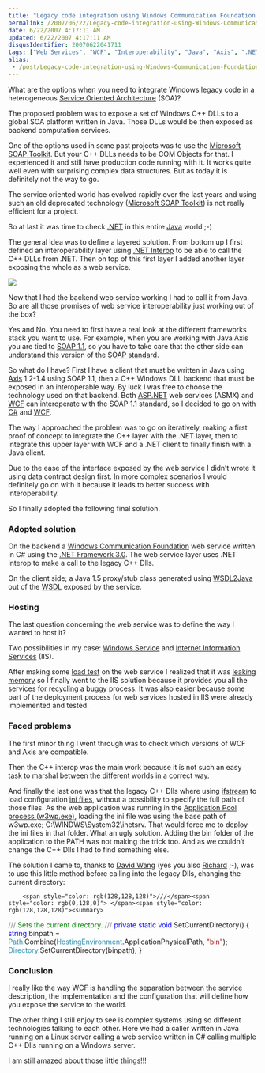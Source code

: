 ```yaml
---
title: "Legacy code integration using Windows Communication Foundation (WCF) and Java Axis in a Service Oriented Architecture"
permalink: /2007/06/22/Legacy-code-integration-using-Windows-Communication-Foundation-(WCF)-and-Java-Axis-in-a-Service-Oriented-Architecture/
date: 6/22/2007 4:17:11 AM
updated: 6/22/2007 4:17:11 AM
disqusIdentifier: 20070622041711
tags: ["Web Services", "WCF", "Interoperability", "Java", "Axis", ".NET Framework 3.0", "SOA", "SOAP"]
alias:
 - /post/Legacy-code-integration-using-Windows-Communication-Foundation-(WCF)-and-Java-Axis-in-a-Service-Oriented-Architecture.aspx/index.html
---
```

What are the options when you need to integrate Windows legacy code in a heterogeneous [Service Oriented Architecture](http://en.wikipedia.org/wiki/Service-oriented_architecture) (SOA)?  

The proposed problem was to expose a set of Windows C++ DLLs to a global SOA platform written in Java. Those DLLs would be then exposed as backend computation services.  
<!-- more -->

One of the options used in some past projects was to use the [Microsoft SOAP Toolkit](http://msdn2.microsoft.com/en-us/webservices/aa740662.aspx). But your C++ DLLs needs to be COM Objects for that. I experienced it and still have production code running with it. It works quite well even with surprising complex data structures. But as today it is definitely not the way to go.  

The service oriented world has evolved rapidly over the last years and using such an old deprecated technology ([Microsoft SOAP Toolkit](http://msdn2.microsoft.com/en-us/webservices/aa740662.aspx)) is not really efficient for a project. 

So at last it was time to check [.NET](http://msdn2.microsoft.com/en-us/netframework/default.aspx) in this entire [Java](http://java.sun.com/) world ;-)  

The general idea was to define a layered solution. From bottom up I first defined an interoperability layer using [.NET Interop](http://msdn2.microsoft.com/en-us/library/sd10k43k(VS.80).aspx) to be able to call the C++ DLLs from .NET. Then on top of this first layer I added another layer exposing the whole as a web service.  

![](http://www.techheadbrothers.com/images/blog/legacylayer.jpg)  

Now that I had the backend web service working I had to call it from Java. So are all those promises of web service interoperability just working out of the box?  

Yes and No. You need to first have a real look at the different frameworks stack you want to use. For example, when you are working with Java Axis you are tied to [SOAP 1.1](http://www.w3.org/TR/2000/NOTE-SOAP-20000508/), so you have to take care that the other side can understand this version of the [SOAP standard](http://www.w3.org/TR/soap/).  

So what do I have? First I have a client that must be written in Java using [Axis](http://ws.apache.org/axis/java/index.html) 1.2-1.4 using SOAP 1.1, then a C++ Windows DLL backend that must be exposed in an interoperable way. By luck I was free to choose the technology used on that backend. Both [ASP.NET](http://msdn2.microsoft.com/en-us/asp.net/default.aspx) web services (ASMX) and [WCF](http://msdn2.microsoft.com/en-us/library/ms735119.aspx) can interoperate with the SOAP 1.1 standard, so I decided to go on with [C#](http://msdn2.microsoft.com/en-us/vcsharp/aa336809.aspx) and [WCF](http://msdn2.microsoft.com/en-us/library/ms735119.aspx).  

The way I approached the problem was to go on iteratively, making a first proof of concept to integrate the C++ layer with the .NET layer, then to integrate this upper layer with WCF and a .NET client to finally finish with a Java client.  

Due to the ease of the interface exposed by the web service I didn’t wrote it using data contract design first. In more complex scenarios I would definitely go on with it because it leads to better success with interoperability.  

So I finally adopted the following final solution.  

### Adopted solution

On the backend a [Windows Communication Foundation](http://msdn2.microsoft.com/en-us/library/ms735119.aspx) web service written in C# using the [.NET Framework 3.0](http://www.netfx3.com/). The web service layer uses .NET interop to make a call to the legacy C++ Dlls.  

On the client side; a Java 1.5 proxy/stub class generated using [WSDL2Java](http://ws.apache.org/axis/java/user-guide.html#WSDL2JavaBuildingStubsSkeletonsAndDataTypesFromWSDL) out of the [WSDL](http://www.w3.org/TR/wsdl) exposed by the service.  

### Hosting

The last question concerning the web service was to define the way I wanted to host it?  

Two possibilities in my case: [Windows Service](http://en.wikipedia.org/wiki/Windows_service) and [Internet Information Services](http://www.microsoft.com/windowsserver2003/iis/default.mspx) (IIS).  

After making some [load test](http://en.wikipedia.org/wiki/Load_testing) on the web service I realized that it was [leaking memory](http://en.wikipedia.org/wiki/Memory_leak) so I finally went to the IIS solution because it provides you all the services for [recycling](http://www.microsoft.com/technet/prodtechnol/windowsserver2003/library/iis/0e570911-b88e-46be-96eb-a82f737dde5a.mspx) a buggy process. It was also easier because some part of the deployment process for web services hosted in IIS were already implemented and tested.  

### Faced problems

The first minor thing I went through was to check which versions of WCF and Axis are compatible. 

Then the C++ interop was the main work because it is not such an easy task to marshal between the different worlds in a correct way. 

And finally the last one was that the legacy C++ Dlls where using [ifstream](http://www.cplusplus.com/reference/iostream/ifstream/) to load configuration [ini files](http://en.wikipedia.org/wiki/INI_file), without a possibility to specify the full path of those files. As the web application was running in the [Application Pool process (w3wp.exe)](http://www.microsoft.com/technet/technetmag/issues/2006/01/ServingTheWeb/), loading the ini file was using the base path of w3wp.exe; C:\WINDWS\System32\inetsrv\. That would force me to deploy the ini files in that folder. What an ugly solution. Adding the bin folder of the application to the PATH was not making the trick too. And as we couldn’t change the C++ Dlls I had to find something else. 

The solution I came to, thanks to [David Wang](http://blogs.msdn.com/david.wang/) (yes you also [Richard](http://blogs.codes-sources.com/richardc/default.aspx) ;-), was to use this little method before calling into the legacy Dlls, changing the current directory:

        <span style="color: rgb(128,128,128)">///</span><span style="color: rgb(0,128,0)"> </span><span style="color: rgb(128,128,128)"><summary>
</span>        <span style="color: rgb(128,128,128)">///</span><span style="color: rgb(0,128,0)"> Sets the current directory.
</span>        <span style="color: rgb(128,128,128)">///</span><span style="color: rgb(0,128,0)"> </span><span style="color: rgb(128,128,128)"></summary>
</span>        <span style="color: rgb(0,0,255)">private</span> <span style="color: rgb(0,0,255)">static</span> <span style="color: rgb(0,0,255)">void</span> SetCurrentDirectory()
        {
            <span style="color: rgb(0,0,255)">string</span> binpath = <span style="color: rgb(43,145,175)">Path</span>.Combine(<span style="color: rgb(43,145,175)">HostingEnvironment</span>.ApplicationPhysicalPath, <span style="color: rgb(163,21,21)">"bin"</span>);
            <span style="color: rgb(43,145,175)">Directory</span>.SetCurrentDirectory(binpath);
        }
[](http://11011.net/software/vspaste)


### Conclusion

I really like the way WCF is handling the separation between the service description, the implementation and the configuration that will define how you expose the service to the world. 


The other thing I still enjoy to see is complex systems using so different technologies talking to each other. Here we had a caller written in Java running on a Linux server calling a web service written in C# calling multiple C++ Dlls running on a Windows server.


I am still amazed about those little things!!!
